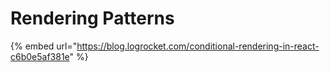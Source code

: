 # Rendering Patterns

{% embed url="https://blog.logrocket.com/conditional-rendering-in-react-c6b0e5af381e" %}




